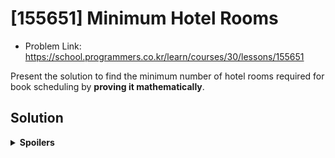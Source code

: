 # [155651] Minimum Hotel Rooms
* Problem Link: https://school.programmers.co.kr/learn/courses/30/lessons/155651

Present the solution to find the minimum number of hotel rooms required for book scheduling by **proving it mathematically**.
  
## Solution
<details>
  <summary><b>Spoilers</b></summary>
  This kind of problem is called <b>"Interval Partitioning"</b>, and its solution is <b>Greedy Algorithm</b>.

### Wrong Approach
**※ Warning: My approach was not correct. See below for the correct one. ※**

Before the real solution, I want to show you my trial and error was not correct and had a counter-example.

I just applied a FIFO concept.

1. Read the start time & end time of the first booking.
2. Examine the 1st, 2nd, 3rd, ... N-th room schedule.
  
  a. If a room schedule can accept the booking, put it into the schedule.

  b. If not, examine the next room schedule.

3. The total number of room schedules will be the answer.

#### Counter-Example
![image](https://github.com/reruo321/CPP-Self-Study/assets/48712088/cce337f5-3340-4aa1-9419-7d6b6151ecac)

The upper schedule is a counter-example of scheduling without any sort.

(The lower one is the right answer.)

### Real Solution
There is one thing to add to my approach: sort all bookings by its start time in ascending order. It will prevent the counter-examples.

How can we prove that greedy algorithm for interval partitioning is optimal?
</details>
